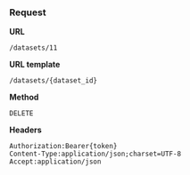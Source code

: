 ### Request

**URL**

`/datasets/11`

**URL template**

`/datasets/{dataset_id}`

**Method**

`DELETE`

**Headers**

`Authorization:Bearer{token}`  
`Content-Type:application/json;charset=UTF-8`  
`Accept:application/json`  
